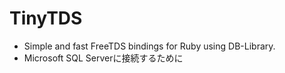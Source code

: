 
TinyTDS
========

+ Simple and fast FreeTDS bindings for Ruby using DB-Library.
+ Microsoft SQL Serverに接続するために
